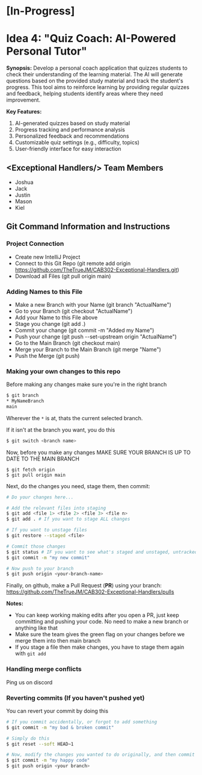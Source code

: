# [In-Progress]
# Idea 4: "Quiz Coach: AI-Powered Personal Tutor"
**Synopsis:** Develop a personal coach application that quizzes students to check their understanding of the learning material. The AI will generate questions based on the provided study material and track the student's progress. This tool aims to reinforce learning by providing regular quizzes and feedback, helping students identify areas where they need improvement.

**Key Features:**
1. AI-generated quizzes based on study material
2. Progress tracking and performance analysis
3. Personalized feedback and recommendations
4. Customizable quiz settings (e.g., difficulty, topics)
5. User-friendly interface for easy interaction

## \<Exceptional Handlers/> Team Members
- Joshua
- Jack
- Justin
- Mason
- Kiel

## Git Command Information and Instructions
### Project Connection
- Create new IntelliJ Project
- Connect to this Git Repo (git remote add origin https://github.com/TheTrueJM/CAB302-Exceptional-Handlers.git)
- Download all Files (git pull origin main)

### Adding Names to this File
- Make a new Branch with your Name (git branch "ActualName")
- Go to your Branch (git checkout "ActualName") 
- Add your Name to this File above
- Stage you change (git add .)
- Commit your change (git commit -m "Added my Name")
- Push your change (git push --set-upstream origin "ActualName")
- Go to the Main Branch (git checkout main)
- Merge your Branch to the Main Branch (git merge "Name")
- Push the Merge (git push)

### Making your own changes to this repo
Before making any changes make sure you're in the right branch
```bash
$ git branch
* MyNameBranch 
main
```
Wherever the `*` is at, thats the current selected branch.

If it isn't at the branch you want, you do this
```bash
$ git switch <branch name>
```

Now, before you make any changes MAKE SURE YOUR BRANCH IS UP TO DATE TO THE MAIN BRANCH
```
$ git fetch origin
$ git pull origin main
```

Next, do the changes you need, stage them, then commit:
```bash
# Do your changes here...

# Add the relevant files into staging
$ git add <file 1> <file 2> <file 3> <file n>
$ git add . # If you want to stage ALL changes

# If you want to unstage files
$ git restore --staged <file>

# Commit those changes
$ git status # IF you want to see what's staged and unstaged, untracked files
$ git commit -m "my new commit"

# Now push to your branch
$ git push origin <your-branch-name>
```

Finally, on github, make a Pull Request (**PR**) using your branch: https://github.com/TheTrueJM/CAB302-Exceptional-Handlers/pulls

**Notes:**
- You can keep working making edits after you open a PR, just keep committing and pushing your code. No need to make a new branch or anything like that
- Make sure the team gives the green flag on your changes before we merge them into then main branch
- If you stage a file then make changes, you have to stage them again with `git add`

### Handling merge conflicts
Ping us on discord

### Reverting commits (If you haven't pushed yet)
You can revert your commit by doing this
```bash
# If you commit accidentally, or forgot to add something
$ git commit -m "my bad & broken commit"

# Simply do this
$ git reset --soft HEAD~1

# Now, modify the changes you wanted to do originally, and then commit
$ git commit -m "my happy code"
$ git push origin <your branch>
```

